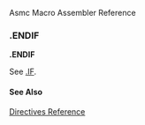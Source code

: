 Asmc Macro Assembler Reference

### .ENDIF

**.ENDIF**

See [.IF](dot_if.md).

#### See Also

[Directives Reference](readme.md)